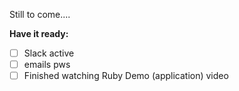 Still to come....

**Have it ready:**

-   [ ] Slack active
-   [ ] emails pws
-   [ ] Finished watching Ruby Demo (application) video
